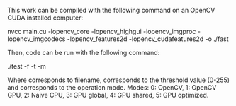 This work can be compiled with the following command on an OpenCV CUDA installed computer:

nvcc main.cu -lopencv\_core -lopencv\_highgui -lopencv\_imgproc -lopencv\_imgcodecs -lopencv\_features2d -lopencv\_cudafeatures2d -o ./fast

Then, code can be run with the following command:

./test -f <file> -t <th> -m <mode>

Where <file> corresponds to filename, <th> corresponds to the threshold value (0-255) and <mode> corresponds to the operation mode. 
Modes: 0: OpenCV, 1: OpenCV GPU, 2: Naive CPU, 3: GPU global, 4: GPU shared, 5: GPU optimized.
